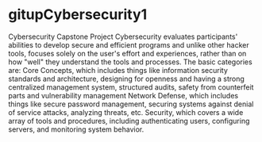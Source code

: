# gitupCybersecurity1
Cybersecurity Capstone Project
Cybersecurity evaluates participants' abilities to develop secure and efficient programs and unlike other hacker tools, focuses solely on the user's effort and experiences, rather than on how "well" they understand the tools and processes.
The basic categories are:
Core Concepts, which includes things like information security standards and architecture, designing for openness and having a strong centralized management system, structured audits, safety from counterfeit parts and vulnerability management
Network Defense, which includes things like secure password management, securing systems against denial of service attacks, analyzing threats, etc.
Security, which covers a wide array of tools and procedures, including authenticating users, configuring servers, and monitoring system behavior.
